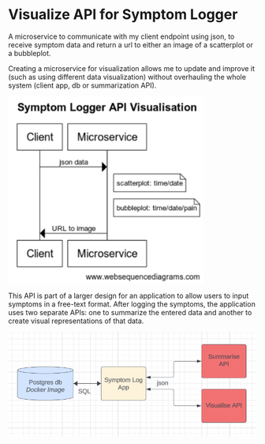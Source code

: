 # Visualize API for Symptom Logger

A microservice to communicate with my client endpoint using json, to receive symptom data and return a url to either an image of a scatterplot or a bubbleplot.

Creating a microservice for visualization allows me to update and improve it (such as using different data visualization) without overhauling the whole system (client app, db or summarization API).

![Web Sequence Diagram](./slmicroservicevis.png)

This API is part of a larger design for an application to allow users to input symptoms in a free-text format. After logging the symptoms, the application uses two separate APIs: one to summarize the entered data and another to create visual representations of that data.

![Application Design](./SL_diagram.png)